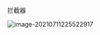拦截器

![image-20210711225522917](C:\Users\19586\AppData\Roaming\Typora\typora-user-images\image-20210711225522917.png)